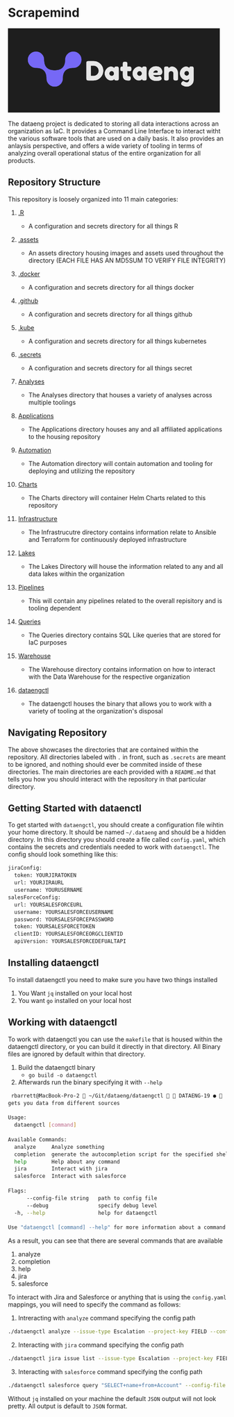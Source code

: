 # Scrapemind
![Image](https://github.com/Mirantis/dataeng/blob/main/.assets/logos/dataeng_logo_1.png)

The dataeng project is dedicated to storing all data interactions across an organization as IaC.
It provides a Command Line Interface to interact witht the various software tools that are used on a daily basis. 
It also provides an anlaysis perspective, and offers a wide variety of tooling in terms of analyzing overall operational status of the entire organization for all products. 

## Repository Structure
This repository is loosely organized into 11 main categories:

1. [.R](https://github.com/Mirantis/dataeng/tree/main/.R)
    - A configuration and secrets directory for all things R

2. [.assets](https://github.com/Mirantis/dataeng/tree/main/.assets)
    - An assets directory housing images and assets used throughout the directory (EACH FILE HAS AN MD5SUM TO VERIFY FILE INTEGRITY)

3. [.docker](https://github.com/Mirantis/dataeng/tree/main/.docker)
    - A configuration and secrets directory for all things docker 

4. [.github](https://github.com/Mirantis/dataeng/tree/main/.github/)
    - A configuration and secrets directory for all things github

5. [.kube](https://github.com/Mirantis/dataeng/tree/main/.kube)
    - A configuration and secrets directory for all things kubernetes

6. [.secrets](https://github.com/Mirantis/dataeng/tree/main/.secrets)
    - A configuration and secrets directory for all things secret

7. [Analyses](https://github.com/Mirantis/dataeng/tree/main/Analyses)
    - The Analyses directory that houses a variety of analyses across multiple toolings

8. [Applications](https://github.com/Mirantis/dataeng/tree/main/Applications)
    - The Applications directory houses any and all affiliated applications to the housing repository

9. [Automation](https://github.com/Mirantis/dataeng/tree/main/Automation)
    - The Automation directory will contain automation and tooling for deploying and utilizing the repository

10. [Charts](https://github.com/Mirantis/dataeng/tree/main/Charts)
    - The Charts directory will container Helm Charts related to this repository

11. [Infrastructure](https://github.com/Mirantis/dataeng/tree/main/Infrastructure)
    - The Infrastrucutre directory contains information relate to Ansible and Terraform for continuously deployed infrastructure

12. [Lakes](https://github.com/Mirantis/dataeng/tree/main/Lakes)
    - The Lakes Directory will house the information related to any and all data lakes within the organization

13. [Pipelines](https://github.com/Mirantis/dataeng/tree/main/Pipelines)
    - This will contain any pipelines related to the overall repisitory and is tooling dependent 

14. [Queries](https://github.com/Mirantis/dataeng/tree/main/Queries)
    - The Queries directory contains SQL Like queries that are stored for IaC purposes

15. [Warehouse](https://github.com/Mirantis/dataeng/tree/main/Warehouse)
    - The Warehouse directory contains information on how to interact with the Data Warehouse for the respective organization

16. [dataengctl](https://github.com/Mirantis/dataeng/tree/main/dataengctl)
    - The dataengctl houses the binary that allows you to work with a variety of tooling at the organization's disposal

## Navigating Repository 
The above showcases the directories that are contained within the repository. 
All directories labeled with `.` in front, such as `.secrets` are meant to be ignored, and nothing should ever be commited inside of these directories. The main directories are each provided with a `README.md` that tells you how you should interact with the repository in that particular directory. 

## Getting Started with dataenctl
To get started with `dataengctl`, you should create a configuration file wihtin your home directory. 
It should be named `~/.dataeng` and should be a hidden directory. In this directory you should create a file called `config.yaml`, which contains the secrets and credentials needed to work with `dataengctl`. The config should look something like this:
```bash
jiraConfig:
  token: YOURJIRATOKEN
  url: YOURJIRAURL
  username: YOURUSERNAME
salesForceConfig:
  url: YOURSALESFORCEURL
  username: YOURSALESFORCEUSERNAME
  password: YOURSALESFORCEPASSWORD
  token: YOURSALESFORCETOKEN
  clientID: YOURSALESFORCEORGCLIENTID
  apiVersion: YOURSALESFORCEDEFUALTAPI
```

## Installing dataengctl 
To install dataengctl you need to make sure you have two things installed
1. You Want `jq` installed on your local host
2. You want `go` installed on your local host

## Working with dataengctl
To work with dataengctl you can use the `makefile` that is housed within the dataengctl directory, or you can build it directly in that directory. All Binary files are ignored by default within that directory. 
1. Build the dataengctl binary
    - `go build -o dataengctl`
2. Afterwards run the binary specifying it with `--help`
```bash
 rbarrett@MacBook-Pro-2  ~/Git/dataeng/dataengctl   DATAENG-19 ●  ./dataengctl --help                                                      1 ↵  10130  11:38:37
gets you data from different sources

Usage:
  dataengctl [command]

Available Commands:
  analyze     Analyze something
  completion  generate the autocompletion script for the specified shell
  help        Help about any command
  jira        Interact with jira
  salesforce  Interact with salesforce

Flags:
      --config-file string   path to config file
      --debug                specify debug level
  -h, --help                 help for dataengctl

Use "dataengctl [command] --help" for more information about a command.
```

As a result, you can see that there are several commands that are available
1. analyze
2. completion
3. help
4. jira
5. salesforce

To interact with Jira and Salesforce or anything that is using the `config.yaml` mappings, you will need to specify the command as follows:
1. Intreracting with `analyze` command specifying the config path
```bash
./dataengctl analyze --issue-type Escalation --project-key FIELD --config-file ${HOME}/.dataeng/config.yaml | jq "."
```
2. Interacting with `jira` command specifying the config path
```bash
./dataengctl jira issue list --issue-type Escalation --project-key FIELD --config-file ${HOME}/.dataeng/config.yaml | jq ".pri"
```
3. Interacting with `salesforce` command specifying the config path
```bash
./dataengctl salesforce query "SELECT+name+from+Account" --config-file ${HOME}/.dataeng/config.yaml | jq "."
```

Without `jq` installed on your machine the default `JSON` output will not look pretty. All output is default to `JSON` format. 
